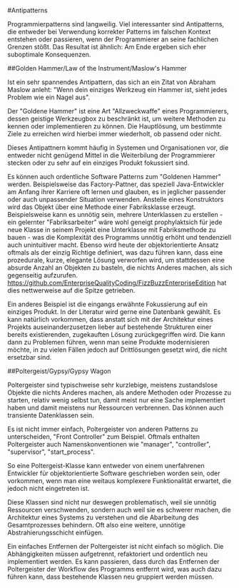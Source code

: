 #Antipatterns

Programmierpatterns sind langweilig. Viel interessanter sind Antipatterns, die entweder bei Verwendung korrekter Patterns im falschen Kontext entstehen oder passieren, wenn der Programmierer an seine fachlichen Grenzen stößt.
Das Resultat ist ähnlich: Am Ende ergeben sich eher suboptimale Konsequenzen.

##Golden Hammer/Law of the Instrument/Maslow's Hammer

Ist ein sehr spannendes Antipattern, das sich an ein Zitat von Abraham Maslow anleht: "Wenn dein einziges Werkzeug ein Hammer ist, sieht jedes Problem wie ein Nagel aus".

Der "Goldene Hammer" ist eine Art "Allzweckwaffe" eines Programmierers, dessen geistige Werkzeugbox zu beschränkt ist, um weitere Methoden zu kennen oder implementieren zu können. Die Hauptlösung, um bestimmte Ziele zu erreichen wird hierbei immer wiederholt, ob passend oder nicht.

Dieses Antipattnern kommt häufig in Systemen und Organisationen vor, die entweder nicht genügend Mittel in die Weiterbilung der Programmierer stecken oder zu sehr auf ein einziges Produkt fokussiert sind.

Es können auch ordentliche Software Patterns zum "Goldenen Hammer" werden. Beispielsweise das Factory-Pattner, das speziell Java-Entwickler am Anfang ihrer Karriere oft lernen und glauben, es in jeglicher passender oder auch unpassender Situation verwenden. Anstelle eines Konstruktors wird das Objekt über eine Methode einer Fabriksklasse erzeugt. Beispielsweise kann es unnötig sein, mehrere Unterklassen zu erstellen - ein gelernter "Fabriksarbeiter" wäre wohl geneigt prophylaktsich für jede neue Klasse in seinem Projekt eine Unterklasse mit Fabriksmethode zu bauen - was die Komplexität des Programms unnötig erhöht und tendenziell auch unintuitiver macht.
Ebenso wird heute der objektorientierte Ansatz oftmals als der einzig Richtige definiert, was dazu führen kann, dass eine prozedurale, kurze, elegante Lösung verworfen wird, um stattdessen eine absurde Anzahl an Objekten zu basteln, die nichts Anderes machen, als sich gegenseitig aufzurufen. https://github.com/EnterpriseQualityCoding/FizzBuzzEnterpriseEdition hat dies nettwerweise auf die Spitze getrieben.

Ein anderes Beispiel ist die eingangs erwähnte Fokussierung auf ein einziges Produkt. In der Literatur wird gerne eine Datenbank gewählt. Es kann natürlich vorkommen, dass anstatt sich mit der Architektur eines Projekts auseinanderzusetzen lieber auf bestehende Strukturen einer bereits existierenden, zugekauften Lösung zurückgegriffen wird. Die kann dann zu Problemen führen, wenn man seine Produkte modernisieren möchte, in zu vielen Fällen jedoch auf Drittlösungen gesetzt wird, die nicht ersetzbar sind.

##Poltergeist/Gypsy/Gypsy Wagon

Poltergeister sind typischweise sehr kurzlebige, meistens zustandslose Objekte die nichts Anderes machen, als andere Methoden oder Prozesse zu starten, relativ wenig selbst tun, damit meist nur eine Sache implementiert haben und damit meistens nur Ressourcen verbrennen. Das können auch transiente Datenklassen sein.

Es ist nicht immer einfach, Poltergeister von anderen Patterns zu unterscheiden, "Front Controller" zum Beispiel. Oftmals enthalten Poltergeister auch Namenskonventionen wie "manager", "controller", "supervisor", "start_process".

So eine Poltergeist-Klasse kann entweder von einem unerfahrenen Entwickler für objektorientierte Software geschrieben worden sein, oder vorkommen, wenn man eine weitaus komplexere Funktionalität erwartet, die jedoch nicht eingetreten ist.

Diese Klassen sind nicht nur deswegen problematisch, weil sie unnötig Ressourcen verschwenden, sondern auch weil sie es schwerer machen, die Architektur eines Systems zu verstehen und die Abarbeitung des Gesamtprozesses behindern. Oft also eine weitere, unnötige Abstrahierungsschicht einfügen.

Ein einfaches Entfernen der Poltergeister ist nicht einfach so möglich. Die Abhängigkeiten müssen aufgetrennt, refaktoriert und ordentlich neu implementiert werden.
Es kann passieren, dass durch das Entfernen der Poltergeister der Workflow des Programms entfernt wird, was auch dazu führen kann, dass bestehende Klassen neu gruppiert werden müssen.


